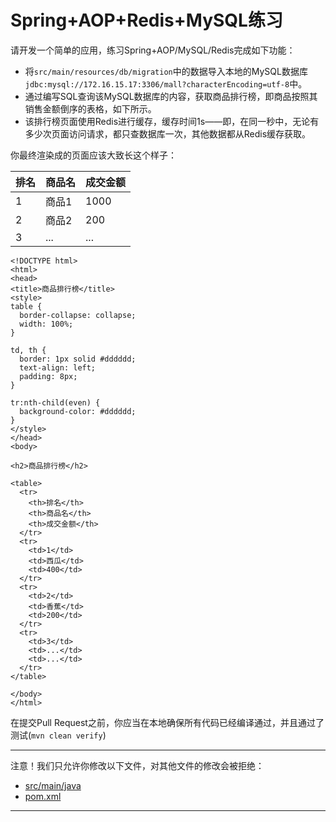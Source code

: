 # Spring+AOP+Redis+MySQL练习

请开发一个简单的应用，练习Spring+AOP/MySQL/Redis完成如下功能：

- 将`src/main/resources/db/migration`中的数据导入本地的MySQL数据库`jdbc:mysql://172.16.15.17:3306/mall?characterEncoding=utf-8`中。
- 通过编写SQL查询该MySQL数据库的内容，获取商品排行榜，即商品按照其销售金额倒序的表格，如下所示。
- 该排行榜页面使用Redis进行缓存，缓存时间1s——即，在同一秒中，无论有多少次页面访问请求，都只查数据库一次，其他数据都从Redis缓存获取。

你最终渲染成的页面应该大致长这个样子：

| 排名 | 商品名 | 成交金额 |
|------|--------|----------|
| 1    | 商品1  | 1000     |
| 2    | 商品2  | 200      |
| 3    | ...    | ...      |



```
<!DOCTYPE html>
<html>
<head>
<title>商品排行榜</title>
<style>
table {
  border-collapse: collapse;
  width: 100%;
}

td, th {
  border: 1px solid #dddddd;
  text-align: left;
  padding: 8px;
}

tr:nth-child(even) {
  background-color: #dddddd;
}
</style>
</head>
<body>

<h2>商品排行榜</h2>

<table>
  <tr>
    <th>排名</th>
    <th>商品名</th>
    <th>成交金额</th>
  </tr>
  <tr>
    <td>1</td>
    <td>西瓜</td>
    <td>400</td>
  </tr>
  <tr>
    <td>2</td>
    <td>香蕉</td>
    <td>200</td>
  </tr>
  <tr>
    <td>3</td>
    <td>...</td>
    <td>...</td>
  </tr>
</table>

</body>
</html>
```

在提交Pull Request之前，你应当在本地确保所有代码已经编译通过，并且通过了测试(`mvn clean verify`)

-----
注意！我们只允许你修改以下文件，对其他文件的修改会被拒绝：
- [src/main/java](https://github.com/hcsp/spring-aop-redis-mysql/blob/master/src/main/java)
- [pom.xml](https://github.com/hcsp/spring-aop-redis-mysql/blob/master/pom.xml)
-----


